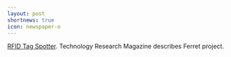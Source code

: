 ```yaml
---
layout: post
shortnews: true
icon: newspaper-o
---
```


[RFID Tag Spotter](http://www.trnmag.com/Page_One/2006/Page_One_082106.html).
Technology Research Magazine describes Ferret project.
